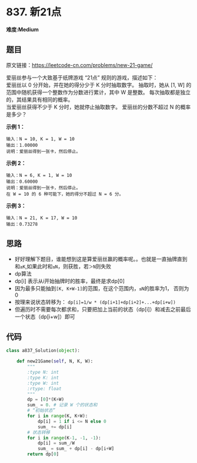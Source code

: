 # 837. 新21点
**难度:Medium**
## 题目
原文链接：https://leetcode-cn.com/problems/new-21-game/

爱丽丝参与一个大致基于纸牌游戏 “21点” 规则的游戏，描述如下：  
爱丽丝以 0 分开始，并在她的得分少于 K 分时抽取数字。 抽取时，她从 [1, W] 的范围中随机获得一个整数作为分数进行累计，其中 W 是整数。 每次抽取都是独立的，其结果具有相同的概率。  
当爱丽丝获得不少于 K 分时，她就停止抽取数字。 爱丽丝的分数不超过 N 的概率是多少？

**示例 1：**
```
输入：N = 10, K = 1, W = 10
输出：1.00000
说明：爱丽丝得到一张卡，然后停止。
```
**示例 2：**
```
输入：N = 6, K = 1, W = 10
输出：0.60000
说明：爱丽丝得到一张卡，然后停止。
在 W = 10 的 6 种可能下，她的得分不超过 N = 6 分。
```
**示例 3：**
```
输入：N = 21, K = 17, W = 10
输出：0.73278
```

## 思路
* 好好理解下题目，谁能想到这是算爱丽丝赢的概率呢。。也就是一直抽牌直到和`≥K`,如果此时和`≤N`，则获胜，若`＞N`则失败
* dp算法
* dp[i] 表示从i开始抽牌时的胜率，最终是求dp[0]
* 因为最多只能抽到`[K, K+W-1]`的范围，在这个范围内，`≤N`的胜率为1， 否则为0
* 按理来说状态转移为： `dp[i]=1/w * (dp[i+1]+dp[i+2]+...+dp[i+w])`
* 但遍历时不需要每次都求和，只要把加上当前的状态（dp[i]）和减去之前最后一个状态（dp[i+w]）即可
## 代码
```python
class a837_Solution(object):

    def new21Game(self, N, K, W):
        """
        :type N: int
        :type K: int
        :type W: int
        :rtype: float
        """
        dp = [0]*(K+W)
        sum_ = 0. # 记录 W 个的状态和
        # “初始状态”
        for i in range(K, K+W):
            dp[i] = 1 if i <= N else 0
            sum_ += dp[i]
        # 状态转移
        for i in range(K-1, -1, -1):
            dp[i] = sum_/W
            sum_ = sum_ + dp[i] - dp[i+W]
        return dp[0]
```
